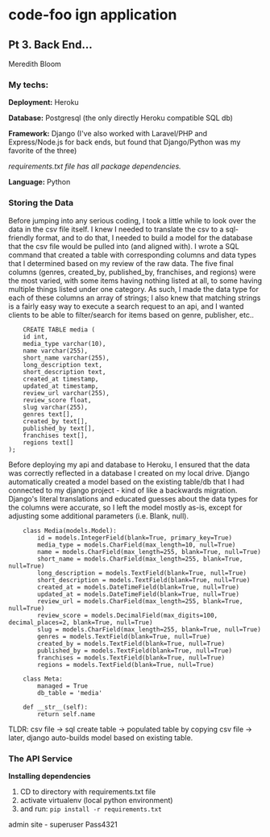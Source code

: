 # code-foo ign application
## Pt 3. Back End...
Meredith Bloom


### My techs:

**Deployment:** Heroku 

**Database:** Postgresql (the only directly Heroku compatible SQL db)

**Framework:** Django (I've also worked with Laravel/PHP and Express/Node.js for back ends, but found that Django/Python was my favorite of the three)

*requirements.txt file has all package dependencies.* 

**Language:** Python


### Storing the Data

Before jumping into any serious coding, I took a little while to look over the data in the csv file itself. I knew I needed to translate the csv to a sql-friendly format, and to do that, I needed to build a model for the database that the csv file would be pulled into (and aligned with). I wrote a SQL command that created a table with corresponding columns and data types that I determined based on my review of the raw data. The five final columns (genres, created_by, published_by, franchises, and regions) were the most varied, with some items having nothing listed at all, to some having multiple things listed under one category. As such, I made the data type for each of these columns an array of strings; I also knew that matching strings is a fairly easy way to execute a search request to an api, and I wanted clients to be able to filter/search for items based on genre, publisher, etc.. 


```
    CREATE TABLE media (
    id int,
    media_type varchar(10),
    name varchar(255),
    short_name varchar(255),
    long_description text,
    short_description text,
    created_at timestamp,
    updated_at timestamp,
    review_url varchar(255),
    review_score float,
    slug varchar(255),
    genres text[],
    created_by text[],
    published_by text[],
    franchises text[],
    regions text[]
);
```

Before deploying my api and database to Heroku, I ensured that the data was correctly reflected in a database I created on my local drive. Django automatically created a model based on the existing table/db that I had connected to my django project - kind of like a backwards migration. Django's literal translations and educated guesses about the data types for the columns were accurate, so I left the model mostly as-is, except for adjusting some additional parameters (i.e. Blank, null).

```
    class Media(models.Model):
        id = models.IntegerField(blank=True, primary_key=True)
        media_type = models.CharField(max_length=10, null=True)
        name = models.CharField(max_length=255, blank=True, null=True)
        short_name = models.CharField(max_length=255, blank=True, null=True)
        long_description = models.TextField(blank=True, null=True)
        short_description = models.TextField(blank=True, null=True)
        created_at = models.DateTimeField(blank=True, null=True)
        updated_at = models.DateTimeField(blank=True, null=True)
        review_url = models.CharField(max_length=255, blank=True, null=True)
        review_score = models.DecimalField(max_digits=100, decimal_places=2, blank=True, null=True)
        slug = models.CharField(max_length=255, blank=True, null=True)
        genres = models.TextField(blank=True, null=True)  
        created_by = models.TextField(blank=True, null=True)  
        published_by = models.TextField(blank=True, null=True) 
        franchises = models.TextField(blank=True, null=True)  
        regions = models.TextField(blank=True, null=True) 

    class Meta:
        managed = True
        db_table = 'media'
        
    def __str__(self):
        return self.name
```

TLDR:
csv file -> sql create table -> populated table by copying csv file -> later, django auto-builds model based on existing table. 

### The API Service



**Installing dependencies**

1. CD to directory with requirements.txt file
2. activate virtualenv (local python environment)
3. and run: `pip install -r requirements.txt`



admin site - 
superuser
Pass4321